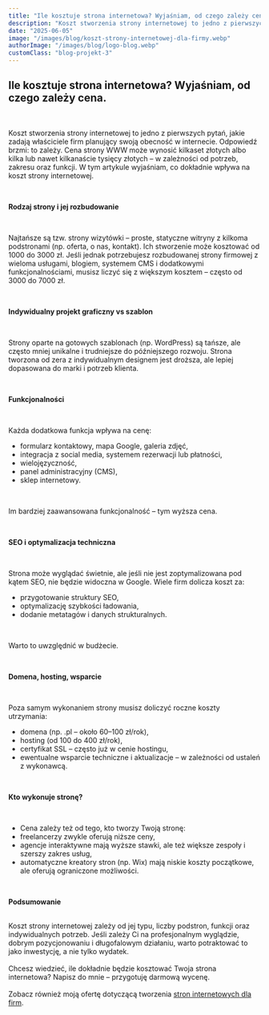 ```yaml
---
title: "Ile kosztuje strona internetowa? Wyjaśniam, od czego zależy cena."
description: "Koszt stworzenia strony internetowej to jedno z pierwszych pytań, jakie zadają właściciele firm..."
date: "2025-06-05"
image: "/images/blog/koszt-strony-internetowej-dla-firmy.webp"
authorImage: "/images/blog/logo-blog.webp"
customClass: "blog-projekt-3"
---
```


## Ile kosztuje strona internetowa? Wyjaśniam, od czego zależy cena.

<br>

Koszt stworzenia strony internetowej to jedno z pierwszych pytań, jakie zadają właściciele firm planujący swoją obecność w internecie. Odpowiedź brzmi: to zależy. Cena strony WWW może wynosić kilkaset złotych albo kilka lub nawet kilkanaście tysięcy złotych – w zależności od potrzeb, zakresu oraz funkcji. W tym artykule wyjaśniam, co dokładnie wpływa na koszt strony internetowej.

<br>

<b>Rodzaj strony i jej rozbudowanie</b>

<br>

Najtańsze są tzw. strony wizytówki – proste, statyczne witryny z kilkoma podstronami (np. oferta, o nas, kontakt). Ich stworzenie może kosztować od 1000 do 3000 zł. Jeśli jednak potrzebujesz rozbudowanej strony firmowej z wieloma usługami, blogiem, systemem CMS i dodatkowymi funkcjonalnościami, musisz liczyć się z większym kosztem – często od 3000 do 7000 zł.

<br>

<b>Indywidualny projekt graficzny vs szablon</b>

<br>

Strony oparte na gotowych szablonach (np. WordPress) są tańsze, ale często mniej unikalne i trudniejsze do późniejszego rozwoju. Strona tworzona od zera z indywidualnym designem jest droższa, ale lepiej dopasowana do marki i potrzeb klienta.

<br>

<b>Funkcjonalności</b>

<br>

Każda dodatkowa funkcja wpływa na cenę:
<ul>
<li>formularz kontaktowy, mapa Google, galeria zdjęć,</li>

<li>integracja z social media, systemem rezerwacji lub płatności,</li>

<li>wielojęzyczność,</li>

<li>panel administracyjny (CMS),</li>

<li>sklep internetowy.</li>
</ul>

<br>

Im bardziej zaawansowana funkcjonalność – tym wyższa cena.

<br>

<b>SEO i optymalizacja techniczna</b>

<br>

Strona może wyglądać świetnie, ale jeśli nie jest zoptymalizowana pod kątem SEO, nie będzie widoczna w Google. Wiele firm dolicza koszt za:

<ul>

<li>przygotowanie struktury SEO,</li>


<li>optymalizację szybkości ładowania,</li>


<li>dodanie metatagów i danych strukturalnych.</li>

</ul>
<br>

Warto to uwzględnić w budżecie.

<br>

<b>Domena, hosting, wsparcie</b>

<br>

Poza samym wykonaniem strony musisz doliczyć roczne koszty utrzymania:

<ul>

<li>domena (np. .pl – około 60–100 zł/rok),</li>


<li>hosting (od 100 do 400 zł/rok),</li>


<li>certyfikat SSL – często już w cenie hostingu,</li>

<li>ewentualne wsparcie techniczne i aktualizacje – w zależności od ustaleń z wykonawcą.</li>

</ul>

<br>

<b>Kto wykonuje stronę?</b>

<br>
<ul>
<li>Cena zależy też od tego, kto tworzy Twoją stronę:</li>

<li>freelancerzy zwykle oferują niższe ceny,</li>

<li>agencje interaktywne mają wyższe stawki, ale też większe zespoły i szerszy zakres usług,</li>

<li>automatyczne kreatory stron (np. Wix) mają niskie koszty początkowe, ale oferują ograniczone możliwości.</li>
</ul>

<br>

<b>Podsumowanie</b>

<br>
Koszt strony internetowej zależy od jej typu, liczby podstron, funkcji oraz indywidualnych potrzeb. Jeśli zależy Ci na profesjonalnym wyglądzie, dobrym pozycjonowaniu i długofalowym działaniu, warto potraktować to jako inwestycję, a nie tylko wydatek.

<br>
<br>
Chcesz wiedzieć, ile dokładnie będzie kosztować Twoja strona internetowa? Napisz do mnie – przygotuję darmową wycenę.
<br>
<br>
Zobacz również moją ofertę dotyczącą tworzenia <a href="/">stron internetowych dla firm</a>.